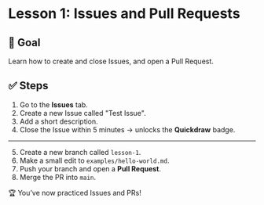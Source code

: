 # Lesson 1: Issues and Pull Requests

## 🎯 Goal
Learn how to create and close Issues, and open a Pull Request.

## ✅ Steps
1. Go to the **Issues** tab.
2. Create a new Issue called "Test Issue".
3. Add a short description.
4. Close the Issue within 5 minutes → unlocks the **Quickdraw** badge.

---

5. Create a new branch called `lesson-1`.
6. Make a small edit to `examples/hello-world.md`.
7. Push your branch and open a **Pull Request**.
8. Merge the PR into `main`.

🏆 You’ve now practiced Issues and PRs!